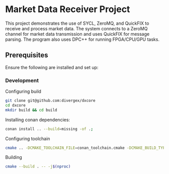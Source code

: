 
# Market Data Receiver Project

This project demonstrates the use of SYCL, ZeroMQ, and QuickFIX to receive and process market data. The system connects to a ZeroMQ channel for market data transmission and uses QuickFIX for message parsing. The program also uses DPC++ for running FPGA/CPU/GPU tasks.

## Prerequisites

Ensure the following are installed and set up:

### Development

Configuring build
```bash
git clone git@github.com:divergex/dxcore
cd dxcore
mkdir build && cd build
```

Installing conan dependencies:
```bash
conan install .. --build=missing -of .;
```

Configuring toolchain
```bash
cmake .. -DCMAKE_TOOLCHAIN_FILE=conan_toolchain.cmake -DCMAKE_BUILD_TYPE=Release -DCMAKE_PREFIX_PATH=$(pwd)
```

Building
```bash
cmake --build . -- -j$(nproc)
```
